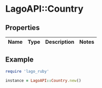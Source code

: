 # LagoAPI::Country

## Properties

| Name | Type | Description | Notes |
| ---- | ---- | ----------- | ----- |

## Example

```ruby
require 'lago_ruby'

instance = LagoAPI::Country.new()
```

